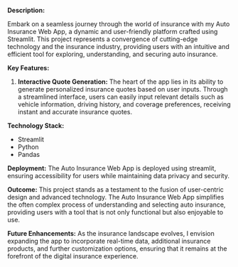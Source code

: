 **Description:**

Embark on a seamless journey through the world of insurance with my Auto Insurance Web App, a dynamic and user-friendly platform crafted using Streamlit. This project represents a convergence of cutting-edge technology and the insurance industry, providing users with an intuitive and efficient tool for exploring, understanding, and securing auto insurance.

**Key Features:**

1. **Interactive Quote Generation:**
   The heart of the app lies in its ability to generate personalized insurance quotes based on user inputs. Through a streamlined interface, users can easily input relevant details such as vehicle information, driving history, and coverage preferences, receiving instant and accurate insurance quotes.

**Technology Stack:**
- Streamlit
- Python
- Pandas

**Deployment:**
The Auto Insurance Web App is deployed using streamlit, ensuring accessibility for users while maintaining data privacy and security.

**Outcome:**
This project stands as a testament to the fusion of user-centric design and advanced technology. The Auto Insurance Web App simplifies the often complex process of understanding and selecting auto insurance, providing users with a tool that is not only functional but also enjoyable to use.

**Future Enhancements:**
As the insurance landscape evolves, I envision expanding the app to incorporate real-time data, additional insurance products, and further customization options, ensuring that it remains at the forefront of the digital insurance experience.
